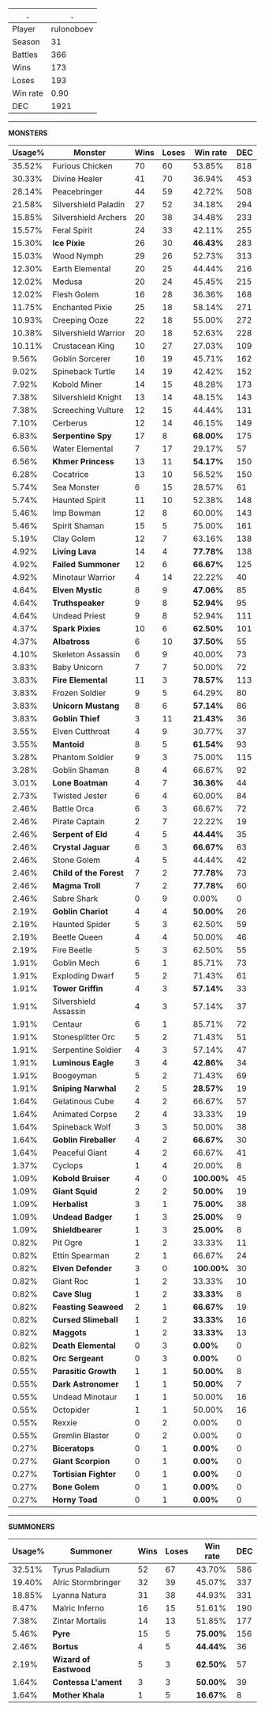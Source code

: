 .|.
|-|-
Player|rulonoboev
Season|31
Battles|366
Wins|173
Loses|193
Win rate|0.90
DEC|1921

---
**MONSTERS**

Usage%|Monster|Wins|Loses|Win rate|DEC|
-|-|-|-|-|-|
35.52%|Furious Chicken|70|60|53.85%|818|
30.33%|Divine Healer|41|70|36.94%|453|
28.14%|Peacebringer|44|59|42.72%|508|
21.58%|Silvershield Paladin|27|52|34.18%|294|
15.85%|Silvershield Archers|20|38|34.48%|233|
15.57%|Feral Spirit|24|33|42.11%|255|
15.30%|**Ice Pixie**|26|30|**46.43%**|283|
15.03%|Wood Nymph|29|26|52.73%|313|
12.30%|Earth Elemental|20|25|44.44%|216|
12.02%|Medusa|20|24|45.45%|215|
12.02%|Flesh Golem|16|28|36.36%|168|
11.75%|Enchanted Pixie|25|18|58.14%|271|
10.93%|Creeping Ooze|22|18|55.00%|272|
10.38%|Silvershield Warrior|20|18|52.63%|228|
10.11%|Crustacean King|10|27|27.03%|109|
9.56%|Goblin Sorcerer|16|19|45.71%|162|
9.02%|Spineback Turtle|14|19|42.42%|152|
7.92%|Kobold Miner|14|15|48.28%|173|
7.38%|Silvershield Knight|13|14|48.15%|143|
7.38%|Screeching Vulture|12|15|44.44%|131|
7.10%|Cerberus|12|14|46.15%|149|
6.83%|**Serpentine Spy**|17|8|**68.00%**|175|
6.56%|Water Elemental|7|17|29.17%|57|
6.56%|**Khmer Princess**|13|11|**54.17%**|150|
6.28%|Cocatrice|13|10|56.52%|150|
5.74%|Sea Monster|6|15|28.57%|61|
5.74%|Haunted Spirit|11|10|52.38%|148|
5.46%|Imp Bowman|12|8|60.00%|143|
5.46%|Spirit Shaman|15|5|75.00%|161|
5.19%|Clay Golem|12|7|63.16%|138|
4.92%|**Living Lava**|14|4|**77.78%**|138|
4.92%|**Failed Summoner**|12|6|**66.67%**|125|
4.92%|Minotaur Warrior|4|14|22.22%|40|
4.64%|**Elven Mystic**|8|9|**47.06%**|85|
4.64%|**Truthspeaker**|9|8|**52.94%**|95|
4.64%|Undead Priest|9|8|52.94%|111|
4.37%|**Spark Pixies**|10|6|**62.50%**|101|
4.37%|**Albatross**|6|10|**37.50%**|55|
4.10%|Skeleton Assassin|6|9|40.00%|73|
3.83%|Baby Unicorn|7|7|50.00%|72|
3.83%|**Fire Elemental**|11|3|**78.57%**|113|
3.83%|Frozen Soldier|9|5|64.29%|80|
3.83%|**Unicorn Mustang**|8|6|**57.14%**|86|
3.83%|**Goblin Thief**|3|11|**21.43%**|36|
3.55%|Elven Cutthroat|4|9|30.77%|37|
3.55%|**Mantoid**|8|5|**61.54%**|93|
3.28%|Phantom Soldier|9|3|75.00%|115|
3.28%|Goblin Shaman|8|4|66.67%|92|
3.01%|**Lone Boatman**|4|7|**36.36%**|44|
2.73%|Twisted Jester|6|4|60.00%|84|
2.46%|Battle Orca|6|3|66.67%|72|
2.46%|Pirate Captain|2|7|22.22%|19|
2.46%|**Serpent of Eld**|4|5|**44.44%**|35|
2.46%|**Crystal Jaguar**|6|3|**66.67%**|63|
2.46%|Stone Golem|4|5|44.44%|42|
2.46%|**Child of the Forest**|7|2|**77.78%**|73|
2.46%|**Magma Troll**|7|2|**77.78%**|60|
2.46%|Sabre Shark|0|9|0.00%|0|
2.19%|**Goblin Chariot**|4|4|**50.00%**|26|
2.19%|Haunted Spider|5|3|62.50%|59|
2.19%|Beetle Queen|4|4|50.00%|46|
2.19%|Fire Beetle|5|3|62.50%|55|
1.91%|Goblin Mech|6|1|85.71%|73|
1.91%|Exploding Dwarf|5|2|71.43%|61|
1.91%|**Tower Griffin**|4|3|**57.14%**|33|
1.91%|Silvershield Assassin|4|3|57.14%|37|
1.91%|Centaur|6|1|85.71%|72|
1.91%|Stonesplitter Orc|5|2|71.43%|51|
1.91%|Serpentine Soldier|4|3|57.14%|47|
1.91%|**Luminous Eagle**|3|4|**42.86%**|34|
1.91%|Boogeyman|5|2|71.43%|69|
1.91%|**Sniping Narwhal**|2|5|**28.57%**|19|
1.64%|Gelatinous Cube|4|2|66.67%|57|
1.64%|Animated Corpse|2|4|33.33%|19|
1.64%|Spineback Wolf|3|3|50.00%|38|
1.64%|**Goblin Fireballer**|4|2|**66.67%**|30|
1.64%|Peaceful Giant|4|2|66.67%|41|
1.37%|Cyclops|1|4|20.00%|8|
1.09%|**Kobold Bruiser**|4|0|**100.00%**|45|
1.09%|**Giant Squid**|2|2|**50.00%**|19|
1.09%|**Herbalist**|3|1|**75.00%**|38|
1.09%|**Undead Badger**|1|3|**25.00%**|9|
1.09%|**Shieldbearer**|1|3|**25.00%**|8|
0.82%|Pit Ogre|1|2|33.33%|11|
0.82%|Ettin Spearman|2|1|66.67%|24|
0.82%|**Elven Defender**|3|0|**100.00%**|30|
0.82%|Giant Roc|1|2|33.33%|10|
0.82%|**Cave Slug**|1|2|**33.33%**|8|
0.82%|**Feasting Seaweed**|2|1|**66.67%**|19|
0.82%|**Cursed Slimeball**|1|2|**33.33%**|16|
0.82%|**Maggots**|1|2|**33.33%**|13|
0.82%|**Death Elemental**|0|3|**0.00%**|0|
0.82%|**Orc Sergeant**|0|3|**0.00%**|0|
0.55%|**Parasitic Growth**|1|1|**50.00%**|8|
0.55%|**Dark Astronomer**|1|1|**50.00%**|7|
0.55%|Undead Minotaur|1|1|50.00%|16|
0.55%|Octopider|1|1|50.00%|16|
0.55%|Rexxie|0|2|0.00%|0|
0.55%|Gremlin Blaster|0|2|0.00%|0|
0.27%|**Biceratops**|0|1|**0.00%**|0|
0.27%|**Giant Scorpion**|0|1|**0.00%**|0|
0.27%|**Tortisian Fighter**|0|1|**0.00%**|0|
0.27%|**Bone Golem**|0|1|**0.00%**|0|
0.27%|**Horny Toad**|0|1|**0.00%**|0|

---
**SUMMONERS**

Usage%|Summoner|Wins|Loses|Win rate|DEC|
-|-|-|-|-|-|
32.51%|Tyrus Paladium|52|67|43.70%|586|
19.40%|Alric Stormbringer|32|39|45.07%|337|
18.85%|Lyanna Natura|31|38|44.93%|331|
8.47%|Malric Inferno|16|15|51.61%|190|
7.38%|Zintar Mortalis|14|13|51.85%|177|
5.46%|**Pyre**|15|5|**75.00%**|156|
2.46%|**Bortus**|4|5|**44.44%**|36|
2.19%|**Wizard of Eastwood**|5|3|**62.50%**|57|
1.64%|**Contessa L'ament**|3|3|**50.00%**|39|
1.64%|**Mother Khala**|1|5|**16.67%**|8|
